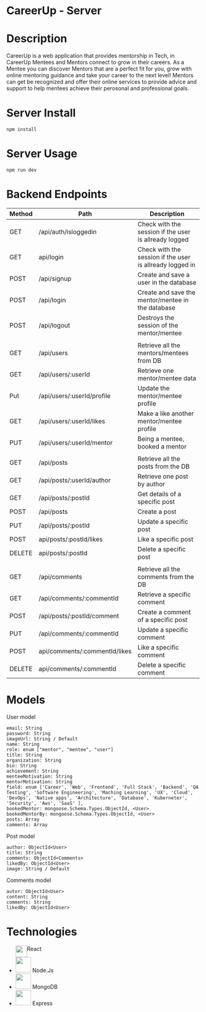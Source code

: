 # CareerUp - Server

# Description
CareerUp is a web application that provides mentorship in Tech, in CareerUp Mentees and Mentors connect to grow in their careers.
As a Mentee you can discover Mentors that are a perfect fit for you, grow with online mentoring guidance and take your career to the next level!
Mentors can get be recognized and offer their online services to provide advice and support to help mentees achieve their perosonal and professional goals.

# Server Install
```
npm install
```

# Server Usage
```
npm run dev
```

# Backend Endpoints
 
|	Method	|	Path	|	Description	|
|	-	|	-	|	-	|	
|	GET	|	/api/auth/isloggedin	|	Check with the session if the user is allready logged |
|	GET	|	api/login	|	Check with the session if the user is allready logged in |
|	POST	|	/api/signup	|	Create and save a user in the database	|
|	POST	|	/api/login	|	Create and save the mentor/mentee in the database	|
|	POST	|	/api/logout		|	Destroys the session of the mentor/mentee |
|		|		|	|
|	GET	| /api/users	|	Retrieve all the mentors/mentees from DB	|
|	GET	|	/api/users/:userId	|	Retrieve one mentor/mentee data	|
|	Put	|	/api/users/:userId/profile 	|	Update the mentor/mentee profile	|
|	GET	|	/api/users/:userId/likes	|	Make a like another mentor/mentee profile	|
|	PUT	|	/api/users/:userId/mentor	|	Being a mentee, booked a mentor |
|		|		|	|
|	GET	| /api/posts	|	Retrieve all the posts  from the DB	|
|	GET	|	/api/posts/:userId/author	|	Retrieve one post by author	|
|	GET	|	/api/posts/:postId	|	Get details of a specific post	|
|	POST	|	/api/posts	|	Create a post	|
|	PUT	|	/api/posts/:postId	|	Update a specific post	|
|	POST	|	api/posts/:postId/likes	|	Like a specific post	|
|	DELETE	|	api/posts/:postId	|	Delete a specific post |
|		|		|	|
|	GET	| /api/comments	|	Retrieve all the comments  from the DB	|
|	GET	|	/api/comments/:commentId	|	Retrieve a specific comment	|
|	POST	|	/api/posts/:postId/comment	|	Create a comment of a specific post	|
|	PUT	|	/api/comments/:commentId	|	Update a specific comment	|
|	POST	|	api/comments/:commentId/likes	|	Like a specific comment	|
|	DELETE	|	api/comments/:commentId	|	Delete a specific comment |

# Models

User model
 
```
email: String
password: String
imageUrl: String / Default
name: String 
role: enum ["mentor", "mentee", "user"]
title: String 
organization: String 
bio: String 
achievement: String 
menteeMotivation: String 
mentorMotivation: String 
field: enum ['Career', 'Web', 'Frontend', 'Full Stack', 'Backend', 'QA Testing', 'Software Engineering', 'Maching Learning', 'UX', 'Cloud', 'DevOps', 'Native apps', 'Architecture', 'Database', 'Kuberneter', 'Security', 'Aws', 'SaaS' ],
bookedMentor: mongoose.Schema.Types.ObjectId, <User>
bookedMentorBy: mongoose.Schema.Types.ObjectId, <User>
posts: Array
comments: Array
```

Post model

```
author: ObjectId<User>
title: String
comments: ObjectId<Comments>
likedBy: ObjectId<User>
image: String / Default 
``` 

Comments model

```
autor: ObjectId<User>
content: String
comments: String
likedBy: ObjectId<User>
``` 

# Technologies
<ul >
<li style= "display:flex" > <img src="https://user-images.githubusercontent.com/91207576/148804550-8d018eb4-b161-4f2e-a413-06745e84b7d5.png" width="30" />  <span>React</span>
</li> 
<li> <img src="https://user-images.githubusercontent.com/91207576/148806744-de70aa27-d3bc-4356-88ee-41367a594c04.png" width="40" /> 
Node.Js  </li> 
<li> <img src="https://user-images.githubusercontent.com/91207576/148806927-3a3fc9d0-4c4a-4aa9-9332-d67d7aa56e10.png" width="40" />   MongoDB  </li>  
<li><img src="https://user-images.githubusercontent.com/91207576/148807194-66d29acb-5b14-45fb-8452-a8085b0bab90.png" width="40"/>
 Express  </li> 
</ul>
